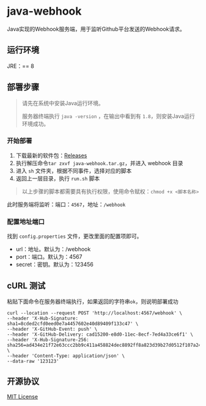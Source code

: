 # java-webhook

Java实现的Webhook服务端，用于监听Github平台发送的Webhook请求。

## 运行环境

JRE：== 8

## 部署步骤

> 请先在系统中安装Java运行环境。
>
> 服务器终端执行 `java -version` ，在输出中看到有 `1.8`，则安装Java运行环境成功。

### 开始部署

1. 下载最新的软件包：[Releases](https://github.com/liaocp66/java-webhook/releases)
2. 执行解压命令`tar zxvf java-webhook.tar.gz`，并进入 webhook 目录
3. 进入 `sh` 文件夹，根据不同事件，选择对应的脚本
4. 返回上一层目录，执行 `run.sh` 脚本

> 以上步骤的脚本都需要具有执行权限，使用命令赋权：`chmod +x <脚本名称>`

此时服务端将监听：端口：`4567`，地址：`/webhook`

### 配置地址端口

找到 `config.properties` 文件，更改里面的配置项即可。

* url：地址。默认为：/webhook
* port：端口。默认为：4567
* secret：密钥。默认为：123456

## cURL 测试

粘贴下面命令在服务器终端执行，如果返回的字符串`ok`，则说明部署成功

```shell
curl --location --request POST 'http://localhost:4567/webhook' \
--header 'X-Hub-Signature: sha1=8cded2cfd0eed0e7a4457602e40d89409f133c47' \
--header 'X-GitHub-Event: push' \
--header 'X-GitHub-Delivery: cad15200-e8d0-11ec-8ecf-7ed4a33ce6f1' \
--header 'X-Hub-Signature-256: sha256=ad434e21f72e63ccc2bb9c411a458824dec8892ff8a823d39b27d0512f107a24' \
--header 'Content-Type: application/json' \
--data-raw '123123'
```

## 开源协议

[MIT License](https://github.com/liaocp66/java-webhook/blob/main/LICENSE)

